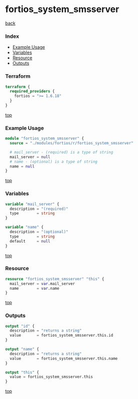 # fortios_system_smsserver

[back](../fortios.md)

### Index

- [Example Usage](#example-usage)
- [Variables](#variables)
- [Resource](#resource)
- [Outputs](#outputs)

### Terraform

```terraform
terraform {
  required_providers {
    fortios = ">= 1.6.18"
  }
}
```

[top](#index)

### Example Usage

```terraform
module "fortios_system_smsserver" {
  source = "./modules/fortios/r/fortios_system_smsserver"

  # mail_server - (required) is a type of string
  mail_server = null
  # name - (optional) is a type of string
  name = null
}
```

[top](#index)

### Variables

```terraform
variable "mail_server" {
  description = "(required)"
  type        = string
}

variable "name" {
  description = "(optional)"
  type        = string
  default     = null
}
```

[top](#index)

### Resource

```terraform
resource "fortios_system_smsserver" "this" {
  mail_server = var.mail_server
  name        = var.name
}
```

[top](#index)

### Outputs

```terraform
output "id" {
  description = "returns a string"
  value       = fortios_system_smsserver.this.id
}

output "name" {
  description = "returns a string"
  value       = fortios_system_smsserver.this.name
}

output "this" {
  value = fortios_system_smsserver.this
}
```

[top](#index)